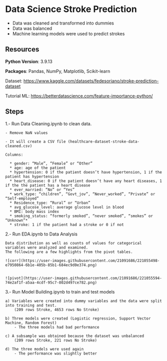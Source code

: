 # Data Science Stroke Prediction

  - Data was cleaned and transformed into dummies
  - Data was balanced
  - Machine learning models were used to predict strokes

## Resources

**Python Version**: 3.9.13

**Packages**: Pandas, NumPy, Matplotlib, Scikit-learn

Dataset: https://www.kaggle.com/datasets/fedesoriano/stroke-prediction-dataset

Tutorial ML: https://betterdatascience.com/feature-importance-python/

## Steps

1.- Run Data Cleaning.ipynb to clean data. 

    - Remove NaN values 
    
    - It will create a CSV file (healthcare-dataset-stroke-data-cleaned.csv)
    
    Columns:
      
      * gender: “Male”, “Female” or “Other”
      * age: age of the patient
      * hypertension: 0 if the patient doesn’t have hypertension, 1 if the patient has hypertension
      * heart_disease: 0 if the patient doesn’t have any heart diseases, 1 if the the patient has a heart disease
      * ever_married: “No” or “Yes”
      * work_type: “children”, “Govt_jov”, “Never_worked”, “Private” or “Self-employed”
      * Residence_type: “Rural” or “Urban”
      * avg_glucose_level: average glucose level in blood
      * BMI: body mass index
      * smoking_status: “formerly smoked”, “never smoked”, “smokes” or “Unknown”*
      * stroke: 1 if the patient had a stroke or 0 if not

2.- Run EDA.ipynb to Data Analysis

    Data distribution as well as counts of values for categorical variables were analyzed and examined. 
    The following are a few highlights from the pivot tables.
    
    ![corr](https://user-images.githubusercontent.com/21091686/221055498-e7950864-6b1e-405b-85b1-684ec9d0e374.png)
    
    
    ![pivot](https://user-images.githubusercontent.com/21091686/221055594-74e2af1f-a5aa-4cdf-95c7-802d497ce782.png)

3.- Run Model Building.ipynb to train and test models

    a) Variables were created into dummy variables and the data were split into training and test.
        (209 rows Stroke, 4653 rows No Stroke)
        
    b) Three models were created (Logistic regression, Support Vector Machine, Random Forest)
        - The three models had bad performance
        
    c) A subsample was obtained because the dataset was unbalanced
        (209 rows Stroke, 221 rows No Stroke)
        
    d) The three models were used again
        - The performance was slightly better 
